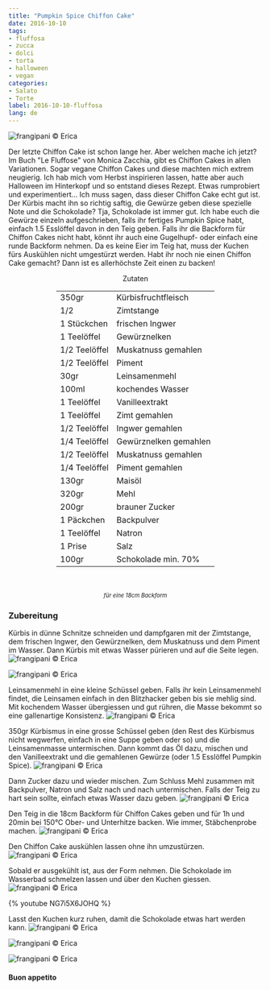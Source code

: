 ```yaml
---
title: "Pumpkin Spice Chiffon Cake"
date: 2016-10-10
tags:
- fluffosa
- zucca
- dolci
- torta
- halloween
- vegan
categories:
- Salato
- Torte
label: 2016-10-10-fluffosa
lang: de
---
```

![](../2016-10-10-fluffosa-alla-zucca-e-spezie/header.jpg "frangipani © Erica")

Der letzte Chiffon Cake ist schon lange her. Aber welchen mache ich jetzt? Im Buch "Le Fluffose" von Monica Zacchia, gibt es Chiffon Cakes in allen Variationen. Sogar vegane Chiffon Cakes und diese machten mich extrem neugierig. Ich hab mich vom Herbst inspirieren lassen, hatte aber auch Halloween im Hinterkopf und so entstand dieses Rezept. Etwas rumprobiert und experimentiert... Ich muss sagen, dass dieser Chiffon Cake echt gut ist. Der Kürbis macht ihn so richtig saftig, die Gewürze geben diese spezielle Note und die Schokolade? Tja, Schokolade ist immer gut. Ich habe euch die Gewürze einzeln aufgeschrieben, falls ihr fertiges Pumpkin Spice habt, einfach 1.5 Esslöffel davon in den Teig geben. Falls ihr die Backform für Chiffon Cakes nicht habt, könnt ihr auch eine Gugelhupf- oder einfach eine runde Backform nehmen. Da es keine Eier im Teig hat, muss der Kuchen fürs Auskühlen nicht umgestürzt werden. Habt ihr noch nie einen Chiffon Cake gemacht? Dann ist es allerhöchste Zeit einen zu backen!

<div id="wrapper" style="text-align: center">
  <div id="yourdiv" style="display: inline-block;">
    <div class="ingredients">
      <div class="ingredients-title">Zutaten</div>
      <table>
        <tbody>
          <tr>
            <td>350gr</td>
            <td>Kürbisfruchtfleisch</td>
          </tr>
          <tr>
            <td>1/2</td>
            <td>Zimtstange</td>
          </tr>
          <tr>
            <td>1 Stückchen</td>
            <td>frischen Ingwer</td>
          </tr>
          <tr>
            <td>1 Teelöffel</td>
            <td>Gewürznelken</td>
          </tr>
          <tr>
            <td>1/2 Teelöffel</td>
            <td>Muskatnuss gemahlen</td>
          </tr>
          <tr>
            <td>1/2 Teelöffel</td>
            <td>Piment</td>
          </tr>
          <tr>
            <td>30gr</td>
            <td>Leinsamenmehl</td>
          </tr>
          <tr>
            <td>100ml</td>
            <td>kochendes Wasser</td>
          </tr>
          <tr>
            <td>1 Teelöffel</td>
            <td>Vanilleextrakt</td>
          </tr>
          <tr>
            <td>1 Teelöffel</td>
            <td>Zimt gemahlen</td>
          </tr>
          <tr>
            <td>1/2 Teelöffel</td>
            <td>Ingwer gemahlen</td>
          </tr>
          <tr>
            <td>1/4 Teelöffel</td>
            <td>Gewürznelken gemahlen</td>
          </tr>
          <tr>
            <td>1/2 Teelöffel</td>
            <td>Muskatnuss gemahlen</td>
          </tr>
          <tr>
            <td>1/4 Teelöffel</td>
            <td>Piment gemahlen</td>
          </tr>
          <tr>
            <td>130gr</td>
            <td>Maisöl</td>
          </tr>
          <tr>
            <td>320gr</td>
            <td>Mehl</td>
          </tr>
          <tr>
            <td>200gr</td>
            <td>brauner Zucker</td>
          </tr>
          <tr>
            <td>1 Päckchen</td>
            <td>Backpulver</td>
          </tr>
          <tr>
            <td>1 Teelöffel</td>
            <td>Natron</td>
          </tr>
          <tr>
            <td>1 Prise</td>
            <td>Salz</td>
          </tr>
          <tr>
            <td>100gr</td>
            <td>Schokolade min. 70%</td> 
          </tr>
        </tbody>
      </table>
      <br></br>
      <i class="pull-right" style="font-size: 80%;">für eine 18cm Backform</i>
    </div>
  </div>
</div>


<h3>
  <font color="grey">
    <i class="fa fa-cogs"></i>
  </font> Zubereitung
</h3>

Kürbis in dünne Schnitze schneiden und dampfgaren mit der Zimtstange, dem frischen Ingwer, den Gewürznelken, dem Muskatnuss und dem Piment im Wasser. Dann Kürbis mit etwas Wasser pürieren und auf die Seite legen.
![](../2016-10-10-fluffosa-alla-zucca-e-spezie/acqua.jpg "frangipani © Erica")

![](../2016-10-10-fluffosa-alla-zucca-e-spezie/zucca.jpg "frangipani © Erica")

Leinsamenmehl in eine kleine Schüssel geben. Falls ihr kein Leinsamenmehl findet, die Leinsamen einfach in den Blitzhacker geben bis sie mehlig sind. Mit kochendem Wasser übergiessen und gut rühren, die Masse bekommt so eine gallenartige Konsistenz.
![](../2016-10-10-fluffosa-alla-zucca-e-spezie/semidilino.jpg "frangipani © Erica")

350gr Kürbismus in eine grosse Schüssel geben (den Rest des Kürbismus nicht wegwerfen, einfach in eine Suppe geben oder so) und die Leinsamenmasse untermischen. Dann kommt das Öl dazu, mischen und den Vanilleextrakt und die gemahlenen Gewürze (oder 1.5 Esslöffel Pumpkin Spice).
![](../2016-10-10-fluffosa-alla-zucca-e-spezie/liquidi.jpg "frangipani © Erica")

Dann Zucker dazu und wieder mischen. Zum Schluss Mehl zusammen mit Backpulver, Natron und Salz nach und nach untermischen. Falls der Teig zu hart sein sollte, einfach etwas Wasser dazu geben.
![](../2016-10-10-fluffosa-alla-zucca-e-spezie/impasto.jpg "frangipani © Erica")

Den Teig in die 18cm Backform für Chiffon Cakes geben und für 1h und 20min bei 150°C Ober- und Unterhitze backen. Wie immer, Stäbchenprobe machen.
![](../2016-10-10-fluffosa-alla-zucca-e-spezie/teglia.jpg "frangipani © Erica")

Den Chiffon Cake auskühlen lassen ohne ihn umzustürzen.
![](../2016-10-10-fluffosa-alla-zucca-e-spezie/sfornata.jpg "frangipani © Erica")

Sobald er ausgekühlt ist, aus der Form nehmen. Die Schokolade im Wasserbad schmelzen lassen und über den Kuchen giessen.
![](../2016-10-10-fluffosa-alla-zucca-e-spezie/cioccolato.jpg "frangipani © Erica")

{% youtube NG7i5X6JOHQ %}

Lasst den Kuchen kurz ruhen, damit die Schokolade etwas hart werden kann.
![](../2016-10-10-fluffosa-alla-zucca-e-spezie/risultato1.jpg "frangipani © Erica")

![](../2016-10-10-fluffosa-alla-zucca-e-spezie/risultato2.jpg "frangipani © Erica")

![](../2016-10-10-fluffosa-alla-zucca-e-spezie/risultato3.jpg "frangipani © Erica")


<h4>Buon appetito
  <font color="red">
    <i class="fa fa-smile-o"></i>
  </font>
</h4>
